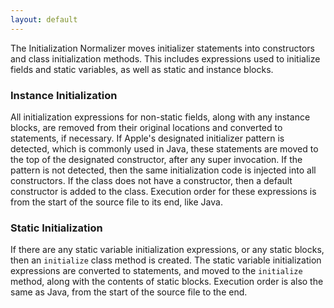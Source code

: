 ```yaml
---
layout: default
---
```


The Initialization Normalizer moves initializer statements into constructors and class initialization methods.  This includes expressions used to initialize fields and static variables, as well as static and instance blocks.  

### Instance Initialization

All initialization expressions for non-static fields, along with any instance blocks, are removed from their original locations and converted to statements, if necessary.  If Apple's designated initializer pattern is detected, which is commonly used in Java, these statements are moved to the top of the designated constructor, after any super invocation.  If the pattern is not detected, then the same initialization code is injected into all constructors.  If the class does not have a constructor, then a default constructor is added to the class.  Execution order for these expressions is from the start of the source file to its end, like Java.

### Static Initialization

If there are any static variable initialization expressions, or any static blocks, then an `initialize` class method is created.  The static variable initialization expressions are converted to statements, and moved to the `initialize` method, along with the contents of static blocks.  Execution order is also the same as Java, from the start of the source file to the end.